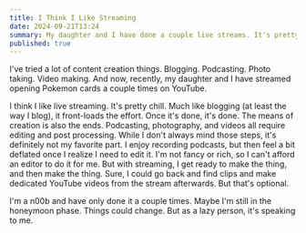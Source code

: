 ```yaml
---
title: I Think I Like Streaming
date: 2024-09-21T13:24
summary: My daughter and I have done a couple live streams. It's pretty chill.
published: true
---
```

I've tried a lot of content creation things. Blogging. Podcasting. Photo taking. Video making. And now, recently, my daughter and I have streamed opening Pokemon cards a couple times on YouTube.

I think I like live streaming. It's pretty chill. Much like blogging (at least the way I blog), it front-loads the effort. Once it's done, it's done. The means of creation is also the ends. Podcasting, photography, and videos all require editing and post processing. While I don't always mind those steps, it's definitely not my favorite part. I enjoy recording podcasts, but then feel a bit deflated once I realize I need to edit it. I'm not fancy or rich, so I can't afford an editor to do it for me. But with streaming, I get ready to make the thing, and then make the thing. Sure, I could go back and find clips and make dedicated YouTube videos from the stream afterwards. But that's optional.

I'm a n00b and have only done it a couple times. Maybe I'm still in the honeymoon phase. Things could change. But as a lazy person, it's speaking to me.
